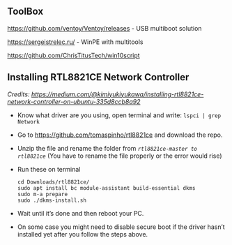    ## ToolBox

https://github.com/ventoy/Ventoy/releases - USB multiboot solution

https://sergeistrelec.ru/  - WinPE with multitools

https://github.com/ChrisTitusTech/win10script


   ## Installing RTL8821CE Network Controller
 
   *Credits: https://medium.com/@kimiyukiyukawa/installing-rtl8821ce-network-controller-on-ubuntu-335d8ccb8a92*

   - Know what driver are you using, open terminal and write:
     `lspci | grep Network`
     
   - Go to https://github.com/tomaspinho/rtl8821ce and download the repo.
   - Unzip the file and rename the folder from *`rtl8821ce-master to rtl8821ce`* (You have to rename the file properly or the error would rise)
   - Run these on terminal
      ````
      cd Downloads/rtl8821ce/
      sudo apt install bc module-assistant build-essential dkms
      sudo m-a prepare
      sudo ./dkms-install.sh
      ````

   - Wait until it’s done and then reboot your PC.
   - On some case you might need to disable secure boot if the driver hasn’t installed yet after you follow the steps above.
